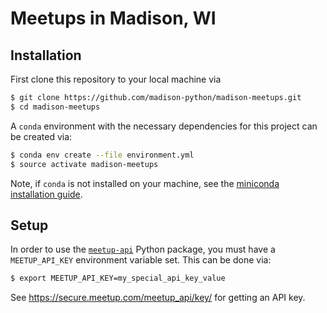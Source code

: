 # Meetups in Madison, WI

## Installation

First clone this repository to your local machine via

```bash
$ git clone https://github.com/madison-python/madison-meetups.git
$ cd madison-meetups
```

A `conda` environment with the necessary dependencies for this project can be created via:

```bash
$ conda env create --file environment.yml
$ source activate madison-meetups
```

Note, if `conda` is not installed on your machine, see the [miniconda installation guide](https://conda.io/docs/user-guide/install/index.html).

## Setup

In order to use the [`meetup-api`](https://github.com/pferate/meetup-api) Python package,
you must have a `MEETUP_API_KEY` environment variable set. This can be done via:

```bash
$ export MEETUP_API_KEY=my_special_api_key_value
```

See https://secure.meetup.com/meetup_api/key/ for getting an API key. 
